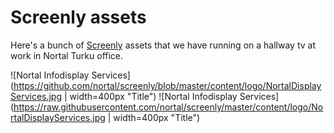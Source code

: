 Screenly assets
===

Here's a bunch of [Screenly](https://www.screenlyapp.com/ose.html) assets that we have running on a hallway tv at work in Nortal Turku office.

![Nortal Infodisplay Services](https://github.com/nortal/screenly/blob/master/content/logo/NortalDisplayServices.jpg | width=400px "Title")
![Nortal Infodisplay Services](https://raw.githubusercontent.com/nortal/screenly/master/content/logo/NortalDisplayServices.jpg | width=400px "Title")
